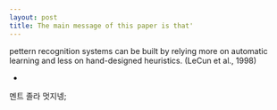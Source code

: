 ```yaml
---
layout: post
title: The main message of this paper is that'
---
```


pettern recognition systems can be built by relying more on automatic learning and less on hand-designed heuristics. (LeCun et al., 1998)

-

멘트 졸라 멋지넹;
